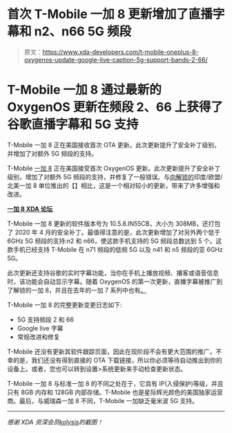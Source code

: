 # 首次 T-Mobile 一加 8 更新增加了直播字幕和 n2、n66 5G 频段

> 原文：<https://www.xda-developers.com/t-mobile-oneplus-8-oxygenos-update-google-live-caption-5g-support-bands-2-66/>

# T-Mobile 一加 8 通过最新的 OxygenOS 更新在频段 2、66 上获得了谷歌直播字幕和 5G 支持

T-Mobile 一加 8 正在美国接收首次 OTA 更新。此次更新提升了安全补丁级别，并增加了对额外 5G 频段的支持。

T-Mobile [一加 8](https://www.xda-developers.com/oneplus-8-pro-specifications-features-pricing-availability/) 正在美国接受首次 OxygenOS 更新。此次更新提升了安全补丁级别，增加了对额外 5G 频段的支持，并修复了一般错误。与[向解锁的](https://www.xda-developers.com/oneplus-8-series-update-adds-live-caption-bullets-wireless-z-integration-dolby-atmos/)印度/欧盟/北美一加 8 单位推出的【】相比，这是一个相对较小的更新，带来了许多增强和改进。

**[一加 8 XDA 论坛](https://forum.xda-developers.com/oneplus-8)**

T-Mobile 一加 8 更新的软件版本号为 10.5.8.IN55CB，大小为 308MB，还打包了 2020 年 4 月的安全补丁。最值得注意的是，此次更新增加了对另外两个低于 6GHz 5G 频段的支持:n2 和 n66，使这款手机支持的 5G 频段总数达到 5 个。这款手机已经支持 T-Mobile 在 n71 频段的低频 5G 以及 n41 和 n5 频段的亚 6GHz 5G。

此次更新还支持谷歌的实时字幕功能，当你在手机上播放视频、播客或语音信息时，该功能会自动显示字幕。随着 OxygenOS 的第一次更新，直播字幕被推广到了解锁的一加 8，并且在去年的一加 7 系列中也有[。](https://www.xda-developers.com/oneplus-7t-pro-open-beta-1-build-live-caption-support/)

T-Mobile 一加 8 的完整更新变更日志如下:

*   5G 支持频段 2 和 66
*   Google live 字幕
*   常规改进和修复

T-Mobile 还没有更新其软件跟踪页面，因此在现阶段不会有更大范围的推广。不幸的是，我们还没有得到直接的 OTA 下载链接，所以你必须等待自动推出到你的设备上。或者，您也可以转到设置>系统更新来手动检查更新状态。

T-Mobile 一加 8 与标准一加 8 的不同之处在于，它具有 IP(入侵保护)等级，并且只有 8GB 内存和 128GB 内部存储。T-Mobile 也是星际辉光颜色的美国独家运营商。最后，与威瑞森一加 8 不同，T-Mobile 一加缺乏毫米波 5G 支持。

* * *

*感谢 XDA 资深会员[kolysis](https://forum.xda-developers.com/member.php?u=3512846)的截图！*